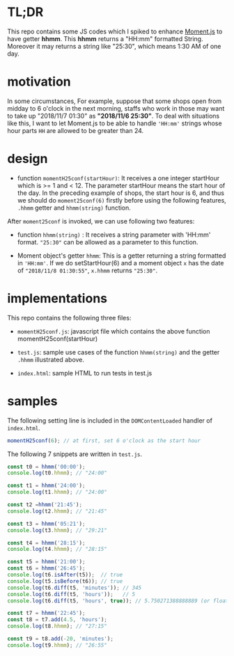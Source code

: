 # TL;DR

This repo contains some JS codes which I spiked to enhance [Moment.js](https://momentjs.com/) to have getter __hhmm__.
This __hhmm__ returns a "HH:mm" formatted String. Moreover it may returns a string like "25:30", which means 1:30 AM of 
one day.

# motivation

In some circumstances, 
For example, suppose that some shops open from midday to 6 o'clock in the next morning,
staffs who work in those may want to take up "2018/11/7 01:30" as **"2018/11/6 25:30"**.
To deal with situations like this, I want to let Moment.js to be able to handle `'HH:mm'` strings whose hour parts `HH` are allowed to be greater than 24.

# design

- function `momentH25conf(startHour)`: It receives a one integer startHour which is >= 1 and < 12. The parameter startHour means
the start hour of the day. In the preceding example of shops, the start hour is 6, and thus we should 
do `moment25conf(6)` firstly before using the following features, `.hhmm` getter and `hhmm(string)` function.

After `moment25conf` is invoked, we can use following two features:

- function `hhmm(string)` : It receives a string parameter with 'HH:mm' format. `"25:30"` can be allowed as a parameter
to this function.

- Moment object's getter `hhmm`: This is a getter returning a string formatted in `'HH:mm'`. If we do setStartHour(6) and
a moment object `x` has the date of `"2018/11/8 01:30:55"`, `x.hhmm` returns `"25:30"`.

# implementations

This repo contains the following three files:

- `momentH25conf.js`: javascript file which contains the above function momentH25conf(startHour) 

- `test.js`: sample use cases of the function `hhmm(string)` and the getter `.hhmm` illustrated above. 

- `index.html`: sample HTML to run tests in test.js

# samples

The following setting line is included in the `DOMContentLoaded` handler of `index.html`.
```javascript
momentH25conf(6); // at first, set 6 o'clock as the start hour
```

The following 7 snippets are written in `test.js`.

```javascript
const t0 = hhmm('00:00');
console.log(t0.hhmm); // "24:00"
```

```javascript
const t1 = hhmm('24:00');
console.log(t1.hhmm); // "24:00"
```

```javascript
const t2 =hhmm('21:45');
console.log(t2.hhmm); // "21:45"
```

```javascript
const t3 = hhmm('05:21');
console.log(t3.hhmm); // "29:21"
```

```javascript
const t4 = hhmm('28:15');
console.log(t4.hhmm); // "28:15"
```

```javascript
const t5 = hhmm('21:00');
const t6 = hhmm('26:45');
console.log(t6.isAfter(t5));  // true
console.log(t5.isBefore(t6)); // true
console.log(t6.diff(t5, 'minutes')); // 345
console.log(t6.diff(t5, 'hours'));   // 5
console.log(t6.diff(t5, 'hours', true)); // 5.750271388888889 (or float value nearly 5.75 ) 
```

```javascript
const t7 = hhmm('22:45');
const t8 = t7.add(4.5, 'hours');
console.log(t8.hhmm); // "27:15"

const t9 = t8.add(-20, 'minutes');
console.log(t9.hhmm); // "26:55"
```
